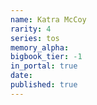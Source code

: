 ```yaml
---
name: Katra McCoy
rarity: 4
series: tos
memory_alpha:
bigbook_tier: -1
in_portal: true
date:
published: true
---
```



